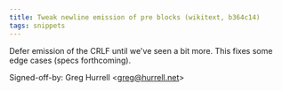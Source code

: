 ```yaml
---
title: Tweak newline emission of pre blocks (wikitext, b364c14)
tags: snippets
---
```


Defer emission of the CRLF until we've seen a bit more. This fixes some edge cases (specs forthcoming).

Signed-off-by: Greg Hurrell &lt;greg@hurrell.net&gt;

